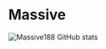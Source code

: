 # Massive

![Massive188 GitHub stats](https://github-readme-stats.vercel.app/api?username=anuraghazra&theme=dark&show_icons=true)
